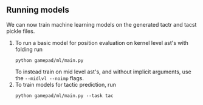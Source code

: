 ## Running models
We can now train machine learning models on the generated tactr and tacst pickle files. 
1. To run a basic model for position evaluation on kernel level ast's with folding run
	```
	python gamepad/ml/main.py
	```
   To instead train on mid level ast's, and without implicit arguments, use the `--midlvl --noimp` flags.
2. To train models for tactic prediction, run
	```
	python gamepad/ml/main.py --task tac
	```

